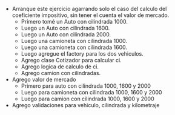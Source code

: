 - Arranque este ejercicio agarrando solo el caso del calculo del coeficiente impositivo, sin tener el cuenta el valor de mercado.
  - Primero tomé un Auto con cilindrada 1000.
  - Luego un Auto con cilindrada 1600.
  - Luego un Auto con cilindrada 2000.
  - Luego una camioneta con cilindrada 1000.
  - Luego una camioneta con cilindrada 1600.
  - Luego agregue el factory para los dos vehiculos.
  - Agrego clase Cotizador para calcular ci.
  - Agrego logica de calculo de ci.
  - Agrego camion con cilindradas.
- Agrego valor de mercado
  - Primero para auto con cilindrada 1000, 1600 y 2000
  - Luego para camioneta con cilindrada 1000, 1600 y 2000
  - Luego para camion con cilindrada 1000, 1600 y 2000
- Agrego validaciones para vehiculo, cilindrada y kilometraje

